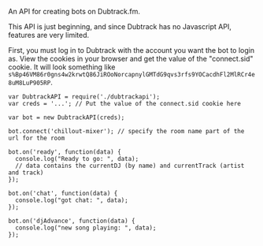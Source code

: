 An API for creating bots on Dubtrack.fm.

This API is just beginning, and since Dubtrack has no Javascript API, features are very limited.

First, you must log in to Dubtrack with the account you want the bot to login as. View the cookies in your browser and get the value of the "connect.sid" cookie. It will look something like `s%Bp46VM86r0gns4w2krwtQ86JiROoNorcapnylGMTdG9qvs3rfs9YOCacdhFl2MlRCr4e8uM8LuP905RP`.

```
var DubtrackAPI = require('./dubtrackapi');
var creds = '...'; // Put the value of the connect.sid cookie here

var bot = new DubtrackAPI(creds);

bot.connect('chillout-mixer'); // specify the room name part of the url for the room

bot.on('ready', function(data) {
  console.log("Ready to go: ", data);
  // data contains the currentDJ (by name) and currentTrack (artist and track)
});

bot.on('chat', function(data) {
  console.log("got chat: ", data);
});

bot.on('djAdvance', function(data) {
  console.log("new song playing: ", data);
});
```